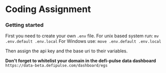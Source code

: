 # Coding Assignment

### Getting started

First you need to create your own `.env` file.
For unix based system run:
`mv .env.default .env.local`
For Windows use:
`move .env.default .env.local`

Then assign the api key and the base uri to their variables.

<b>Don't forget to whitelist your domain in the defi-pulse data dashboard</b>
`https://data-beta.defipulse.com/dashboard/egs`
